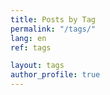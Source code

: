 ```yaml
---
title: Posts by Tag
permalink: "/tags/"
lang: en
ref: tags

layout: tags
author_profile: true
---
```

